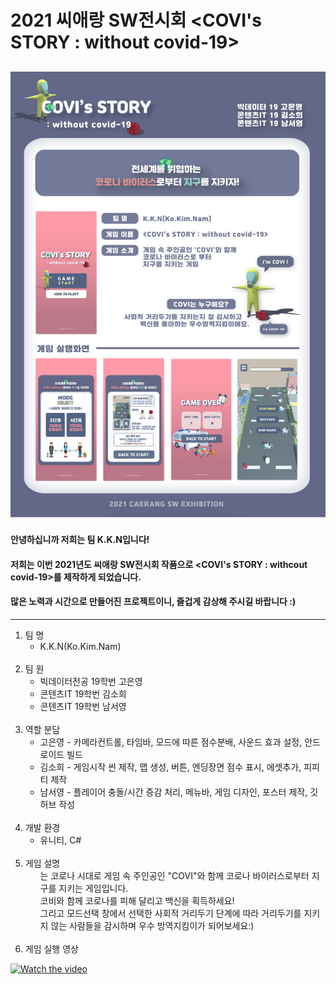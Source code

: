 # 2021 씨애랑 SW전시회 <COVI's STORY : without covid-19>
![COVI;s STORY POSTER](https://github.com/namseo0/2021-Caerang-SW-Exhibition/blob/main/2021_SW%EC%A0%84%EC%8B%9C%ED%9A%8C_COVI's-STORY_%ED%8F%AC%EC%8A%A4%ED%84%B0.jpg)
---
#### 안녕하십니까 저희는 팀 K.K.N입니다!
#### 저희는 이번 2021년도 씨애랑 SW전시회 작품으로 <COVI's STORY : withcout covid-19>를 제작하게 되었습니다.
#### 많은 노력과 시간으로 만들어진 프로젝트이니, 즐겁게 감상해 주시길 바랍니다 :)
---

<ol>
  <li>팀 명 
    <ul><li>K.K.N(Ko.Kim.Nam)</ul><br>
  <li>팀 원
    <ul>
      <li>빅데이터전공 19학번 고은영
      <li>콘텐츠IT 19학번 김소희
      <li>콘텐츠IT 19학번 남서영</ul><br>
  <li>역할 분담
    <ul>
      <li>고은영 - 카메라컨트롤, 타임바, 모드에 따른 점수분배, 사운드 효과 설정, 안드로이드 빌드
      <li>김소희 - 게임시작 씬 제작, 맵 생성, 버튼, 엔딩장면 점수 표시, 에셋추가, 피피티 제작
      <li>남서영 - 플레이어 충돌/시간 증감 처리, 메뉴바, 게임 디자인, 포스터 제작, 깃허브 작성
        <br><br>
    </ul>
  <li>개발 환경
    <ul><li>유니티, C#</ul><br>
  <li>게임 설명
    <ul><COVI's STORY : without covid-19>는 코로나 시대로 게임 속 주인공인 "COVI"와 함께 코로나 바이러스로부터 지구를 지키는 게임입니다.<br>
      코비와 함께 코로나를 피해 달리고 백신을 획득하세요! <br>
      그리고 모드선택 창에서 선택한 사회적 거리두기 단계에 따라 거리두기를 지키지 않는 사람들을 감시하며 우수 방역지킴이가 되어보세요:)
      </ul><br>
    <li>게임 실행 영상
</ol>

[![Watch the video](./image/videoimage.PNG)](https://youtu.be/IKkjOKICiMw)
